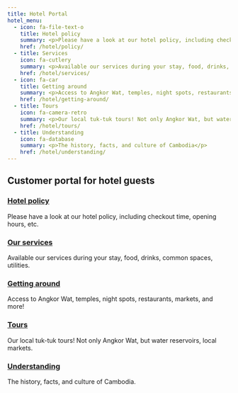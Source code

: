 ```yaml
---
title: Hotel Portal
hotel_menu:
  - icon: fa-file-text-o
    title: Hotel policy
    summary: <p>Please have a look at our hotel policy, including checkout time, opening hours, etc</p>
    href: /hotel/policy/
  - title: Services
    icon: fa-cutlery
    summary: <p>Available our services during your stay, food, drinks, common spaces, utilities.</p>
    href: /hotel/services/
  - icon: fa-car
    title: Getting around
    summary: <p>Access to Angkor Wat, temples, night spots, restaurants, markets, and more!</p>
    href: /hotel/getting-around/
  - title: Tours
    icon: fa-camera-retro
    summary: <p>Our local tuk-tuk tours! Not only Angkor Wat, but water reservoirs, local markets.</p>
    href: /hotel/tours/
  - title: Understanding
    icon: fa-database
    summary: <p>The history, facts, and culture of Cambodia</p>
    href: /hotel/understanding/
---
```


## Customer portal for hotel guests

### [Hotel policy](policy)

Please have a look at our hotel policy, including checkout time, opening hours, etc.

### [Our services](services)

Available our services during your stay, food, drinks, common spaces, utilities.

### [Getting around](getting-around)

Access to Angkor Wat, temples, night spots, restaurants, markets, and more!

### [Tours](tours)

Our local tuk-tuk tours! Not only Angkor Wat, but water reservoirs, local markets.

### [Understanding](understanding)

The history, facts, and culture of Cambodia.
